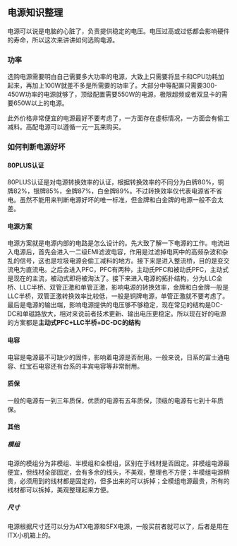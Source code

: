## 电源知识整理

电源可以说是电脑的心脏了，负责提供稳定的电压。电压过高或过低都会影响硬件的寿命，所以这次来讲讲如何选购电源。
### 功率
选购电源需要明白自己需要多大功率的电源，大致上只需要将显卡和CPU功耗加起来，再加上100W就差不多是所需要的功率了。大部分中等配置只需要300-450W功率的电源就够了，顶级配置需要550W的电源，极限超频或者双显卡的需要650W以上的电源。

此外价格非常便宜的电源最好不要考虑了，一方面存在虚标情况，一方面会有偷工减料。高配电源可以遵循一元一瓦来购买。

### 如何判断电源好坏
#### 80PLUS认证
80PLUS认证是对电源转换效率的认证，根据转换效率的不同分为白牌80%，铜牌82%，银牌85%，金牌87%，白金牌89%。不过转换效率仅代表电源省不省电。虽然不能用来判断电源好坏的唯一标准，但金牌和白金牌的电源一般不会太差。
#### 电源方案
电源方案就是电源内部的电路是怎么设计的。先大致了解一下电源的工作。电流进入电源后，首先会进入一二级EMI滤波电容，作用是过滤掉电网中的高频杂波和杂乱的信号，这也是垃圾电源会偷工减料的地方。接下来是进入整流桥，目的是变交流电为直流电。之后会进入PFC，PFC有两种，主动氏PFC和被动氏PFC，主动式是现在的主流，被动式即将被淘汰了。接下来进入电源的拓扑结构，分为LLC全桥、LLC半桥、双管正激和单管正激，影响电源的转换效率，金牌和白金牌一般是LLC半桥，双管正激转换效率比较低，一般是铜牌电源，单管正激就不要考虑了。最后是电源的输出端，影响电源提供的电压够不够稳定，现在常见的结构是DC-DC和单磁路放大，相对来说前者技术更新、输出电压更稳定。所以现在好的电源的方案都是**主动式PFC+LLC半桥+DC-DC的结构**
#### 电容
电容是电源最不可缺少的固件，影响着电源是否耐用。一般来说，日系的富士通电容、红宝石电容还有台系的丰宾电容等非常耐用。
#### 质保
一般的电源有一到三年质保，优质的电源有五年质保，顶级的电源有七到十年质保。
#### 其他
##### 模组
电源的模组分为非模组、半模组和全模组，区别在于线材是否固定。非模组电源最便宜，但线材全部固定，会有多余的线头，不美观，整理也不方便；半模组电源稍贵，必须用到的线材都是固定的，但多出来的可以拆掉；全模组电源最贵，所有的线材都可以拆掉，美观整理起来方便。
##### 尺寸
电源根据尺寸还可以分为ATX电源和SFX电源，一般买前者就可以了，后者是用在ITX小机箱上的。
